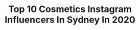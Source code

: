 ---
title: Top 10 Cosmetics Instagram Influencers In Sydney In 2020
description: >-
  Find top cosmetics Instagram influencers in Sydney in 2020. Most popular hashtags: #beauty #beach #shoot #house.
platform: Instagram
profiles:
  - username: "christinaplay"
    fullname: >-
      CHRISTINA
    location: "Australia"
    followers: 61851
    engagement: 151
    commentsToLikes: 0.069283
    id: ck6tt4uzh8m0b0j716j3egmpo
    verified: false
    hashtags: "#glow, #roomdecor, #pool, #firstchristmas"
  - username: "barbara_nogo"
    fullname: >-
      ♔ 𝓑𝓪𝓻𝓫𝓲𝓮 ♔
    location: "Australia"
    followers: 107813
    engagement: 417
    commentsToLikes: 0.046147
    id: ck1343srauk5g0i19f7i17gej
    verified: false
    hashtags: "#mercedesbenzstarlounge, #a250amg, #byebmw, #mbsydney"
  - username: "mitch.greer"
    fullname: >-
      M I T C H   G R E E R
    location: "Australia"
    followers: 26279
    engagement: 488
    commentsToLikes: 0.038584
    id: ckapcg8x63op70i78pttbjv69
    verified: false
    hashtags: "#dysonhair, #workingwithdyson, #luxuryforprincess"
  - username: "helensmakeupartist"
    fullname: >-
      Helen Samaryan - Makeup Artist
    location: "Australia"
    followers: 27270
    engagement: 290
    commentsToLikes: 0.036978
    id: ck5hkgs6cie2z0i11gsku50l7
    verified: false
    hashtags: "#wedding, #esteelauder, #meccamoment, #bronzemakeup"
  - username: "suziemcintosh"
    fullname: >-
      Suzie Mcintosh Brows ®
    location: "Australia"
    followers: 43549
    engagement: 109
    commentsToLikes: 0.092189
    id: ck14hxh8acmnr0i19dysbyjo8
    verified: false
    hashtags: "#wowbrows, #glowup, #bosslady, #bootybuilding"
  - username: "alexperrinmua"
    fullname: >-
      SYDNEY MAKEUP ARTIST
    location: "Australia"
    followers: 35194
    engagement: 165
    commentsToLikes: 0.081819
    id: ck0uby0mxfk9y0i19oyzbeduy
    verified: false
    hashtags: "#foxyeyes"
  - username: "zachope"
    fullname: >-
      Zac Hope
    location: "Australia"
    followers: 5203
    engagement: 1333
    commentsToLikes: 0.047595
    id: ck14kypv5rzue0i19atg0eknx
    verified: false
    hashtags: "#hiit, #puppylove, #trainingathome, #evil"
  - username: "makeup.by.debs"
    fullname: >-
      MAKEUP SKINCARE BEAUTY
    location: "Australia"
    followers: 19784
    engagement: 268
    commentsToLikes: 0.319226
    id: ck134pkdwxky30i19zoarlte1
    verified: false
    hashtags: "#makeupaustralia, #lipgloss, #creamcleanser, #acneproneskin"
  - username: "aimankhawarr"
    fullname: >-
      Aiman Daniyal ||🌹 Sydney
    location: "Australia"
    followers: 7864
    engagement: 964
    commentsToLikes: 0.345028
    id: ck6u0iqdefxd80j71e0ffkqlw
    verified: false
    hashtags: "#review, #sydneymakeup, #brisbane, #netflixandchill"
  - username: "astridelken"
    fullname: >-
      Astrid Elken 🦋
    location: "Australia"
    followers: 33917
    engagement: 374
    commentsToLikes: 0.028630
    id: ck5c6p40e5whw0i11q6n6v919
    verified: false
    hashtags: "#swimmers, #healthyfood, #spontaneous, #sunset"
---